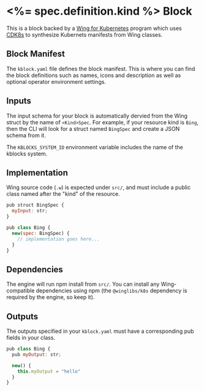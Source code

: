 # <%= spec.definition.kind %> Block

This is a block backed by a [Wing for Kubernetes](https://winglang.io) program which uses
[CDK8s](https://cdk8s.io) to synthesize Kubernets manifests from Wing classes.

## Block Manifest

The `kblock.yaml` file defines the block manifest. This is where you can find the block definitions
such as names, icons and description as well as optional operator environment settings.

## Inputs

The input schema for your block is automatically dervied from the Wing struct by the name of
`<Kind>Spec`. For example, if your resource kind is `Bing`, then the CLI will look for a struct
named `BingSpec` and create a JSON schema from it.

The `KBLOCKS_SYSTEM_ID` environment variable includes the name of the kblocks system.

## Implementation

Wing source code (`.w`) is expected under `src/`, and must include a public class named after the
"kind" of the resource.

```js
pub struct BingSpec {
  myInput: str;
}

pub class Bing {
  new(spec: BingSpec) {
    // implementation goes here...
  }
}
```

## Dependencies

The engine will run npm install from `src/`. You can install any Wing-compatible dependencies using
npm (the `@winglibs/k8s` dependency is required by the engine, so keep it).

## Outputs

The outputs specified in your `kblock.yaml` must have a corresponding pub fields in your class.

```js
pub class Bing {
  pub myOutput: str;

  new() {
    this.myOutput = "hello"
  }
}
```
